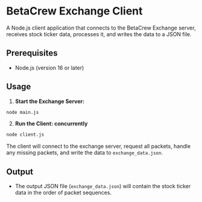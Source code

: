# BetaCrew Exchange Client

A Node.js client application that connects to the BetaCrew Exchange server, receives stock ticker data, processes it, and writes the data to a JSON file.

## Prerequisites

* Node.js (version 16 or later)

## Usage

1. **Start the Exchange Server:**

```bash
node main.js
```

2. **Run the Client: concurrently**

```bash
node client.js
```

The client will connect to the exchange server, request all packets, handle any missing packets, and write the data to `exchange_data.json`.

## Output

* The output JSON file (`exchange_data.json`) will contain the stock ticker data in the order of packet sequences.
